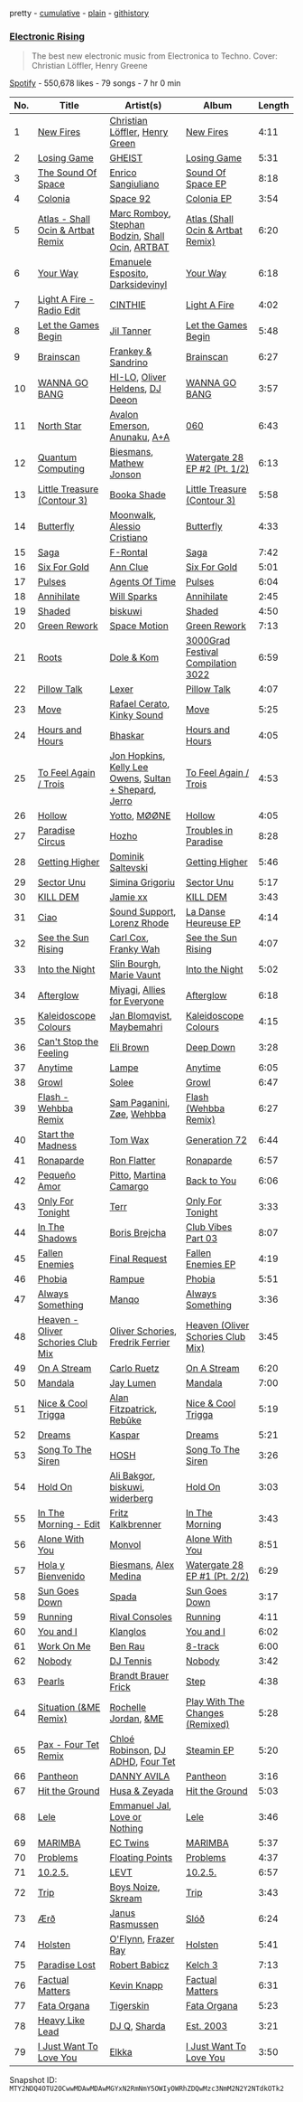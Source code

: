 pretty - [cumulative](/playlists/cumulative/37i9dQZF1DX8AliSIsGeKd.md) - [plain](/playlists/plain/37i9dQZF1DX8AliSIsGeKd) - [githistory](https://github.githistory.xyz/mackorone/spotify-playlist-archive/blob/main/playlists/plain/37i9dQZF1DX8AliSIsGeKd)

### [Electronic Rising](https://open.spotify.com/playlist/37i9dQZF1DX8AliSIsGeKd)

> The best new electronic music from Electronica to Techno\. Cover: Christian Löffler, Henry Greene

[Spotify](https://open.spotify.com/user/spotify) - 550,678 likes - 79 songs - 7 hr 0 min

| No. | Title | Artist(s) | Album | Length |
|---|---|---|---|---|
| 1 | [New Fires](https://open.spotify.com/track/6I7nESv5d9zf9DcEA9I25u) | [Christian Löffler](https://open.spotify.com/artist/3tSvlEzeDnVbQJBTkIA6nO), [Henry Green](https://open.spotify.com/artist/0VbDAlm2KUlKI5UhXRBKWp) | [New Fires](https://open.spotify.com/album/20brpiEt6JIbhmmHqF7Fjj) | 4:11 |
| 2 | [Losing Game](https://open.spotify.com/track/4eSPKciUMc2ZzzCqwBuWNA) | [GHEIST](https://open.spotify.com/artist/60pOigPjgmU7AzmZmWEQZU) | [Losing Game](https://open.spotify.com/album/5QP8mNwbdpxuz9cLG49igL) | 5:31 |
| 3 | [The Sound Of Space](https://open.spotify.com/track/7CYS0ibZaJm201ZKonnqih) | [Enrico Sangiuliano](https://open.spotify.com/artist/1u7DsNFbakULvxnDGtMm90) | [Sound Of Space EP](https://open.spotify.com/album/0CW5qDbO13Ax7GxwWNaeUT) | 8:18 |
| 4 | [Colonia](https://open.spotify.com/track/0eJInRAV3YR0xRNGsk5Ty7) | [Space 92](https://open.spotify.com/artist/6TVdVlY6irsNPkMHT2HkfD) | [Colonia EP](https://open.spotify.com/album/3ICAjodGpPbA4VWC1CFYN0) | 3:54 |
| 5 | [Atlas \- Shall Ocin & Artbat Remix](https://open.spotify.com/track/7fGJ9iNkBimx7huyLwVkSI) | [Marc Romboy](https://open.spotify.com/artist/623ecFS6T9xsx9Rb98eii5), [Stephan Bodzin](https://open.spotify.com/artist/2nq2BeSbzExGAv3Y4HgUf7), [Shall Ocin](https://open.spotify.com/artist/6OP6u8D2Icl5qmrCbyTY7M), [ARTBAT](https://open.spotify.com/artist/3BkRu2TGd2I1uBxZKddfg1) | [Atlas \(Shall Ocin & Artbat Remix\)](https://open.spotify.com/album/4Qy0Hz589BwkYkMAPRHAdt) | 6:20 |
| 6 | [Your Way](https://open.spotify.com/track/2V64rudkFZ9gciglMM0t5S) | [Emanuele Esposito](https://open.spotify.com/artist/0dnLkdyWw9XCNQhGln0HZU), [Darksidevinyl](https://open.spotify.com/artist/7JgdmzLGGrt808y5C1STh0) | [Your Way](https://open.spotify.com/album/0QZrG85ir88fpUnbxzgFe6) | 6:18 |
| 7 | [Light A Fire \- Radio Edit](https://open.spotify.com/track/4kWh7JxUrd2FGLbrnMuy8P) | [CINTHIE](https://open.spotify.com/artist/764H8zG8sTf5FPHWHW5bvh) | [Light A Fire](https://open.spotify.com/album/72oWWoZFQWj7gMMLjyIYdl) | 4:02 |
| 8 | [Let the Games Begin](https://open.spotify.com/track/7lKOrMhonHXZEEImIMqfn3) | [Jil Tanner](https://open.spotify.com/artist/6S9C7LP9TXbeJhoV18RmEK) | [Let the Games Begin](https://open.spotify.com/album/1hBil9bmdI7hDDF2T5xo4w) | 5:48 |
| 9 | [Brainscan](https://open.spotify.com/track/5E2sp1MnrEZP3TpSRRrFn0) | [Frankey & Sandrino](https://open.spotify.com/artist/50AWbCtpX2Hk9qnocJ34gk) | [Brainscan](https://open.spotify.com/album/1okD2gCvgwRcMxdSDVJ2Tz) | 6:27 |
| 10 | [WANNA GO BANG](https://open.spotify.com/track/37vqTNt3bLeDeBVWL6tNqh) | [HI\-LO](https://open.spotify.com/artist/0ETJQforv5OXgDgidQv9qd), [Oliver Heldens](https://open.spotify.com/artist/5nki7yRhxgM509M5ADlN1p), [DJ Deeon](https://open.spotify.com/artist/5wY9R35VmZOg7NxQvKJXdH) | [WANNA GO BANG](https://open.spotify.com/album/3L2XHaprl2pQWAIzwem33z) | 3:57 |
| 11 | [North Star](https://open.spotify.com/track/3rvp7TBddkCytpmqmlvb55) | [Avalon Emerson](https://open.spotify.com/artist/4yrO1N273PlTaixa4BNwBz), [Anunaku](https://open.spotify.com/artist/0dAzvKzbG3tMwFeWkjgHrZ), [A+A](https://open.spotify.com/artist/68bLkhHI4bzw9ZXfmhwLwN) | [060](https://open.spotify.com/album/0DTLz5YGbyEjQ0RyHtXaVA) | 6:43 |
| 12 | [Quantum Computing](https://open.spotify.com/track/0fQcqPrR3qzTYkP0vDcm0D) | [Biesmans](https://open.spotify.com/artist/1RR1AtX6SAujecwlLacHRz), [Mathew Jonson](https://open.spotify.com/artist/6PTy8QkZxHr7Thp8SPYE71) | [Watergate 28 EP \#2 \(Pt\. 1/2\)](https://open.spotify.com/album/4YvlorzngwMbL2L9ac10k4) | 6:13 |
| 13 | [Little Treasure \(Contour 3\)](https://open.spotify.com/track/5ylczvXq66th3ra7um4imD) | [Booka Shade](https://open.spotify.com/artist/2CKaDZ1Yo8YnWega9IeUzB) | [Little Treasure \(Contour 3\)](https://open.spotify.com/album/4921jiDIusc0Iy7yrXj2lN) | 5:58 |
| 14 | [Butterfly](https://open.spotify.com/track/4OzjF7qOwhG2KOKwaQZtc8) | [Moonwalk](https://open.spotify.com/artist/1khyIydqanugacJyKdmceT), [Alessio Cristiano](https://open.spotify.com/artist/6sGCoH3jms4BmpWS6qzhCR) | [Butterfly](https://open.spotify.com/album/6uOrmZ3apHvo0o6VUleDSK) | 4:33 |
| 15 | [Saga](https://open.spotify.com/track/1hDxkKzbsElp9gLC45JKum) | [F\-Rontal](https://open.spotify.com/artist/7xcEuNcEPzlYUuAKyqfJMS) | [Saga](https://open.spotify.com/album/1leTxQKRYH37ibTqBVax66) | 7:42 |
| 16 | [Six For Gold](https://open.spotify.com/track/5x7FKrpE3JBVbOSQ9O7cSn) | [Ann Clue](https://open.spotify.com/artist/5fasubnSIOTRYlIZA17ong) | [Six For Gold](https://open.spotify.com/album/3CbIAm371uRIjuo9pfeSYd) | 5:01 |
| 17 | [Pulses](https://open.spotify.com/track/6QC45Bx01nZVaurY7rpF9p) | [Agents Of Time](https://open.spotify.com/artist/6Jbyd4qzEtbFtswZP1o6Ht) | [Pulses](https://open.spotify.com/album/3aMIEUER4eu1mukTRb766f) | 6:04 |
| 18 | [Annihilate](https://open.spotify.com/track/5eAhXdQwzlFwHkZhiJ1KHg) | [Will Sparks](https://open.spotify.com/artist/1u7OVFmWah4wQhOPIbUb8U) | [Annihilate](https://open.spotify.com/album/3ehQrArEPmGNSPiHKO2bsk) | 2:45 |
| 19 | [Shaded](https://open.spotify.com/track/2hVx5n2Lb2DFkJyrE6Syu1) | [biskuwi](https://open.spotify.com/artist/2wdY7YDYVddKtVbbgh1fCT) | [Shaded](https://open.spotify.com/album/32D1Ze3FehOmqkN7HYbWfp) | 4:50 |
| 20 | [Green Rework](https://open.spotify.com/track/6dDHMXEY5Vm2yXakvnwALO) | [Space Motion](https://open.spotify.com/artist/1k7iyyK6j5IJzF0cUMcaGY) | [Green Rework](https://open.spotify.com/album/1qtJVVV0QmXTWzIv0FCif4) | 7:13 |
| 21 | [Roots](https://open.spotify.com/track/4S8hkiVcfSIyP4gSmW7SMw) | [Dole & Kom](https://open.spotify.com/artist/5iVuj2TcNIEBNnzGk97vfT) | [3000Grad Festival Compilation 3022](https://open.spotify.com/album/0GAlYbzVdr5wL0KY8QRGTU) | 6:59 |
| 22 | [Pillow Talk](https://open.spotify.com/track/0Xwvq3LjhuLM2e8RfBMgpH) | [Lexer](https://open.spotify.com/artist/2vDXLZ9mI3CdTPPIzFUKlY) | [Pillow Talk](https://open.spotify.com/album/6hRXMilVNMIM9yskvA3ZGN) | 4:07 |
| 23 | [Move](https://open.spotify.com/track/213VZ9lPNKykn3cLrmYkKf) | [Rafael Cerato](https://open.spotify.com/artist/3NUcxMYt10f6cx567crDk2), [Kinky Sound](https://open.spotify.com/artist/6oIco6H7xclBUVQpEeCTnl) | [Move](https://open.spotify.com/album/51SyEa6HlrLkINwbNnmGhg) | 5:25 |
| 24 | [Hours and Hours](https://open.spotify.com/track/1aMvOZXicxEV0dzlYveyKG) | [Bhaskar](https://open.spotify.com/artist/6kT18gnkVrCz8xJQcrib7L) | [Hours and Hours](https://open.spotify.com/album/4doUhaVPZ5BbnemJ5Pp4Df) | 4:05 |
| 25 | [To Feel Again / Trois](https://open.spotify.com/track/4ho6jJU2nbX0NbiF33i4tX) | [Jon Hopkins](https://open.spotify.com/artist/7yxi31szvlbwvKq9dYOmFI), [Kelly Lee Owens](https://open.spotify.com/artist/5eitAUlYmlha3LLWg7aBn5), [Sultan + Shepard](https://open.spotify.com/artist/14Tg9FvbNismPR1PJHxRau), [Jerro](https://open.spotify.com/artist/1WHFu22zN1C6F11Z1rt12K) | [To Feel Again / Trois](https://open.spotify.com/album/1g4YD9mlCiDznl0upnFbrI) | 4:53 |
| 26 | [Hollow](https://open.spotify.com/track/2F6F3bQ0CWUnv5xje1RTLK) | [Yotto](https://open.spotify.com/artist/5Dyfxq0ZrFjjeFBdSNxDbo), [MØØNE](https://open.spotify.com/artist/7kKL0Z6mypwMkgCevMfuQ6) | [Hollow](https://open.spotify.com/album/64N1sXGEZNQZI7nefF1fwi) | 4:05 |
| 27 | [Paradise Circus](https://open.spotify.com/track/1OKlHeAw64sMRBnLqPcccY) | [Hozho](https://open.spotify.com/artist/4SxTtbkEKXwyhltXD7tnYQ) | [Troubles in Paradise](https://open.spotify.com/album/00U8PPc5jQMgutUFxD0odC) | 8:28 |
| 28 | [Getting Higher](https://open.spotify.com/track/3x4enDZ3ZJlKCT2SRcGO60) | [Dominik Saltevski](https://open.spotify.com/artist/5SRcKErsuBLiDZDfFtOBGN) | [Getting Higher](https://open.spotify.com/album/5D73AaSwEygaV5Fz78nsDv) | 5:46 |
| 29 | [Sector Unu](https://open.spotify.com/track/2FF5J77Rienbt1gh44npLa) | [Simina Grigoriu](https://open.spotify.com/artist/1PjzNHCXycxUqsP2yqFqhU) | [Sector Unu](https://open.spotify.com/album/3Z5rHq4zdx88C67xdmaY9G) | 5:17 |
| 30 | [KILL DEM](https://open.spotify.com/track/5CE0k1VmTXgCtaa5L288LP) | [Jamie xx](https://open.spotify.com/artist/7A0awCXkE1FtSU8B0qwOJQ) | [KILL DEM](https://open.spotify.com/album/71iqkeqFNSiCgum1gPfeZo) | 3:43 |
| 31 | [Ciao](https://open.spotify.com/track/0inyYBsSUNNkJ1vIGPUfog) | [Sound Support](https://open.spotify.com/artist/4m837NfydgrNAAeZJHFpxn), [Lorenz Rhode](https://open.spotify.com/artist/44fZOPBpIQYrr8faORvMiF) | [La Danse Heureuse EP](https://open.spotify.com/album/0uTSYwT3azlBmvabYjZRew) | 4:14 |
| 32 | [See the Sun Rising](https://open.spotify.com/track/0wFXUI6pRUNLdhQYwwPykg) | [Carl Cox](https://open.spotify.com/artist/19SmlbABtI4bXz864MLqOS), [Franky Wah](https://open.spotify.com/artist/3IG3Ub4ra8AuSxCFDVkVco) | [See the Sun Rising](https://open.spotify.com/album/0iFK2SVtTRzTLgU1fRiTQm) | 4:07 |
| 33 | [Into the Night](https://open.spotify.com/track/0rRktaJzIA6OYB82s6r8jz) | [Slin Bourgh](https://open.spotify.com/artist/6Okn2ApUQv56TnYTOhCidM), [Marie Vaunt](https://open.spotify.com/artist/50KydUSYhBFGorhAgUcrL5) | [Into the Night](https://open.spotify.com/album/2XYrKWUIPFZFaAVcsYFDOM) | 5:02 |
| 34 | [Afterglow](https://open.spotify.com/track/5o7FfYcoh7dgBsvIu3bM1R) | [Miyagi](https://open.spotify.com/artist/3SYkxKBdwKFCTxWDh9l5f9), [Allies for Everyone](https://open.spotify.com/artist/1wTnRaLkV5Xu0hBULPm3xf) | [Afterglow](https://open.spotify.com/album/1FcT5u2uAOlpCOhJnaTcc9) | 6:18 |
| 35 | [Kaleidoscope Colours](https://open.spotify.com/track/2FqOpyYhgo3ZMgtkY55PVz) | [Jan Blomqvist](https://open.spotify.com/artist/5wMlMjOLeJfS5DfxqGfm83), [Maybemahri](https://open.spotify.com/artist/4Lo9uin42ZRpz8pqItU4gL) | [Kaleidoscope Colours](https://open.spotify.com/album/3kzL5SQAckdGoe8pZHtrm9) | 4:15 |
| 36 | [Can't Stop the Feeling](https://open.spotify.com/track/5CTd3hqGRzb8FYu7M2j9JE) | [Eli Brown](https://open.spotify.com/artist/5lVNSw2GPci8kebrAQpZqU) | [Deep Down](https://open.spotify.com/album/6qLxGWZeEO8XcScqKQ7tqZ) | 3:28 |
| 37 | [Anytime](https://open.spotify.com/track/71kWlO1RX3LoRTrIJgbDwA) | [Lampe](https://open.spotify.com/artist/7hvD2Cs8fbF3HvhQCmV3xq) | [Anytime](https://open.spotify.com/album/0t27wEKOc7V1RKMRQUemPE) | 6:05 |
| 38 | [Growl](https://open.spotify.com/track/0TfxYd20qQvBHD0ZOV29mI) | [Solee](https://open.spotify.com/artist/0r0m8up7CjS8TJodH2HX7C) | [Growl](https://open.spotify.com/album/3AKmKrfzMK1Ll3ExnUGIDV) | 6:47 |
| 39 | [Flash \- Wehbba Remix](https://open.spotify.com/track/1fCapWoH1RpiKEZHU1siAI) | [Sam Paganini](https://open.spotify.com/artist/50ZyjIaVHOy5Xt7FLJ7RZl), [Zøe](https://open.spotify.com/artist/35GfziDKCTh1aPNFDPuSft), [Wehbba](https://open.spotify.com/artist/2UzAShzs3DO53bSZqvf8Ri) | [Flash \(Wehbba Remix\)](https://open.spotify.com/album/2Ketv7thFn0MGG2mX7outD) | 6:27 |
| 40 | [Start the Madness](https://open.spotify.com/track/0XoN1fHQrvNlZMY434R1t5) | [Tom Wax](https://open.spotify.com/artist/1b0WGyps7QC5KqSSq57wXX) | [Generation 72](https://open.spotify.com/album/3CaB7SFjPu1xsesse33IRP) | 6:44 |
| 41 | [Ronaparde](https://open.spotify.com/track/2NXEzL65lzjOTfMztPa3h1) | [Ron Flatter](https://open.spotify.com/artist/0HZ3FXXgXyKoMHKwKSZOpq) | [Ronaparde](https://open.spotify.com/album/0LkJgzIaYoBcjmr7rj131J) | 6:57 |
| 42 | [Pequeño Amor](https://open.spotify.com/track/6HkeeG8B0QHpjhLfkoT2Ys) | [Pitto](https://open.spotify.com/artist/4qGSmvW1ZXE9qeXUdoFuTG), [Martina Camargo](https://open.spotify.com/artist/2vGRgVlsY6BB9PyESPm6IH) | [Back to You](https://open.spotify.com/album/6gEPIRjihArdcdmZ4i2zgo) | 6:06 |
| 43 | [Only For Tonight](https://open.spotify.com/track/1vwCNbCIahe4HsmfZim45D) | [Terr](https://open.spotify.com/artist/79ipwfkZpcwMYwHJdqtGsN) | [Only For Tonight](https://open.spotify.com/album/5YpxkZZNn65hT9WpJt6Ym6) | 3:33 |
| 44 | [In The Shadows](https://open.spotify.com/track/3I72hk46KJ6MFDtNBjJ99P) | [Boris Brejcha](https://open.spotify.com/artist/6caPJFLv1wesmM7gwK1ACy) | [Club Vibes Part 03](https://open.spotify.com/album/7JSJ48rBBgpLqPfUkxcUuE) | 8:07 |
| 45 | [Fallen Enemies](https://open.spotify.com/track/4ieme0tVy0O5DwxXXdlSe2) | [Final Request](https://open.spotify.com/artist/3NVOeVf2oPolFbXeTjdb3x) | [Fallen Enemies EP](https://open.spotify.com/album/6mk2kvdQsCP3gD45IqZBkK) | 4:19 |
| 46 | [Phobia](https://open.spotify.com/track/5F7hQ1QAb3Q6QNwxGUMQXU) | [Rampue](https://open.spotify.com/artist/3YRLUjgMJ1xg1TIcknIxlv) | [Phobia](https://open.spotify.com/album/2prHbKENbnHD0hThZlcrQQ) | 5:51 |
| 47 | [Always Something](https://open.spotify.com/track/3f0OOLWLpdeDUp3vxv6GEj) | [Manqo](https://open.spotify.com/artist/5RkXCaTig73NAHGMmDgyoQ) | [Always Something](https://open.spotify.com/album/5vP4jUDdZDqdlQDMroMVJi) | 3:36 |
| 48 | [Heaven \- Oliver Schories Club Mix](https://open.spotify.com/track/2ZtjuNdPKbiRlxCAm7J8Tt) | [Oliver Schories](https://open.spotify.com/artist/0iTjLBepeGaLgZS18kxgRq), [Fredrik Ferrier](https://open.spotify.com/artist/2HkqD9bmnrPK7mXNMpZQIQ) | [Heaven \(Oliver Schories Club Mix\)](https://open.spotify.com/album/2n0qGGx3bVrgRBTu3P3Stn) | 3:45 |
| 49 | [On A Stream](https://open.spotify.com/track/1sIsEH0z7F2YuHKmcBt5Ov) | [Carlo Ruetz](https://open.spotify.com/artist/5vDqopi7jF9kQoL6xg696f) | [On A Stream](https://open.spotify.com/album/5b12G2I5RIgOjHva3qeY8c) | 6:20 |
| 50 | [Mandala](https://open.spotify.com/track/4zRPvp6MSPCSAmaOJJgkFU) | [Jay Lumen](https://open.spotify.com/artist/6rxmj7vNEofe96g84qMWoV) | [Mandala](https://open.spotify.com/album/7K0OIp52OOMImGGjHFBLht) | 7:00 |
| 51 | [Nice & Cool Trigga](https://open.spotify.com/track/0OlWzP96Z55gz59HeLnqPK) | [Alan Fitzpatrick](https://open.spotify.com/artist/40JyDxGqtYSowWYT2jaive), [Rebūke](https://open.spotify.com/artist/113reBz1jA6rVxbXl55mlj) | [Nice & Cool Trigga](https://open.spotify.com/album/2YJCTZdRVzQcg7YlTYuh01) | 5:19 |
| 52 | [Dreams](https://open.spotify.com/track/3auek7MSZUmpBNdA8vArVL) | [Kaspar](https://open.spotify.com/artist/679xKCdF1dBRH0gGgZfcCC) | [Dreams](https://open.spotify.com/album/61z68AIEA7ByGsgtUD9HEv) | 5:21 |
| 53 | [Song To The Siren](https://open.spotify.com/track/1vCGRYkBhITUKcdy1iM44h) | [HOSH](https://open.spotify.com/artist/3qoTlYFOahAlAh9ee3qnbs) | [Song To The Siren](https://open.spotify.com/album/5n09GoRSdwB8kufMEKjRG7) | 3:26 |
| 54 | [Hold On](https://open.spotify.com/track/7hOXCmwRv1oDNWfxQrwZoy) | [Ali Bakgor](https://open.spotify.com/artist/4Zdbr0JJj9SXMDJfus1mNs), [biskuwi](https://open.spotify.com/artist/2wdY7YDYVddKtVbbgh1fCT), [widerberg](https://open.spotify.com/artist/6ob0DwL4uI6eR5i9cc5tNn) | [Hold On](https://open.spotify.com/album/6CXqM43No4oSEL0XOmTiCQ) | 3:03 |
| 55 | [In The Morning \- Edit](https://open.spotify.com/track/7Jg4IewnagsDLVqMBJUR83) | [Fritz Kalkbrenner](https://open.spotify.com/artist/08Ut1tYxtmgIInVyQqohkM) | [In The Morning](https://open.spotify.com/album/5nRa4Ip2sEgDw9dxloWWT4) | 3:43 |
| 56 | [Alone With You](https://open.spotify.com/track/6GpoMwO68bxDCeXCivPqe0) | [Monvol](https://open.spotify.com/artist/3AbpwdjSWkaLmsXyZhmIFl) | [Alone With You](https://open.spotify.com/album/6V7BT0rCnWCeU3dxEc6ApQ) | 8:51 |
| 57 | [Hola y Bienvenido](https://open.spotify.com/track/0WAHD5VUgAUBvNR4O9yr1I) | [Biesmans](https://open.spotify.com/artist/1RR1AtX6SAujecwlLacHRz), [Alex Medina](https://open.spotify.com/artist/110rQdN8A00wYaqmUWi0q2) | [Watergate 28 EP \#1 \(Pt\. 2/2\)](https://open.spotify.com/album/6ZaqOZKqQU7mAxFFmcVLzo) | 6:29 |
| 58 | [Sun Goes Down](https://open.spotify.com/track/3BMBgzRXl0blrs5Rdyclow) | [Spada](https://open.spotify.com/artist/2hPCF7VDHhihvNdobslOHw) | [Sun Goes Down](https://open.spotify.com/album/72owuahHXwJSpTPUdUUvow) | 3:17 |
| 59 | [Running](https://open.spotify.com/track/4fu26fz7aafZXnU0SlSU15) | [Rival Consoles](https://open.spotify.com/artist/05lIUgmmsmTX2N9dCKc8rC) | [Running](https://open.spotify.com/album/2ztqCcyNMabQAhlhp6vWgx) | 4:11 |
| 60 | [You and I](https://open.spotify.com/track/46JpvZt7EH9Rd865RIrgVo) | [Klanglos](https://open.spotify.com/artist/1jV311C5ADuBqCPpprsjUp) | [You and I](https://open.spotify.com/album/2oDydewOb2mjCJzL4V1YzP) | 6:02 |
| 61 | [Work On Me](https://open.spotify.com/track/6pzliypx3qJDJgd3asCb7N) | [Ben Rau](https://open.spotify.com/artist/1TnMHkjDz4jm8H8QxnyAAC) | [8\-track](https://open.spotify.com/album/6pvOoDWC7QDy9n2zw0tjLd) | 6:00 |
| 62 | [Nobody](https://open.spotify.com/track/4u0mFwisDYZgGxr28yBo7n) | [DJ Tennis](https://open.spotify.com/artist/6vJvFV1A2CpT8s5B1oUN6t) | [Nobody](https://open.spotify.com/album/3I1u5KOFTAfyyRsNQdayxo) | 3:42 |
| 63 | [Pearls](https://open.spotify.com/track/6Y1D5I2P0fE20tTAWaaxPS) | [Brandt Brauer Frick](https://open.spotify.com/artist/29TG40TGDvrOFQZM4adBf7) | [Step](https://open.spotify.com/album/5q3ddtnzBBLhebOhJk9L0H) | 4:38 |
| 64 | [Situation \(&ME Remix\)](https://open.spotify.com/track/3yYGuKdw55woyHYfgnsCJd) | [Rochelle Jordan](https://open.spotify.com/artist/3MM3uKNdJbvefUael12dl3), [&ME](https://open.spotify.com/artist/5mIowAJMp7RKNheelruV5z) | [Play With The Changes \(Remixed\)](https://open.spotify.com/album/3fMIqhERSssKur9QOqa5X1) | 5:28 |
| 65 | [Pax \- Four Tet Remix](https://open.spotify.com/track/3Pl95ENb22SyQA0ATuV7M3) | [Chloé Robinson](https://open.spotify.com/artist/0Qpm94Bbsi44jMAXg0cI66), [DJ ADHD](https://open.spotify.com/artist/7hOtK8fa4BkYO3CvLMpZCo), [Four Tet](https://open.spotify.com/artist/7Eu1txygG6nJttLHbZdQOh) | [Steamin EP](https://open.spotify.com/album/0JnuWdbsS3j4NZByEybO2R) | 5:20 |
| 66 | [Pantheon](https://open.spotify.com/track/53UOfHeavMcTrt9ZaUadwY) | [DANNY AVILA](https://open.spotify.com/artist/1Xv1qZHJ1hnRlWHRTZ3uci) | [Pantheon](https://open.spotify.com/album/2zOrmsacDunjQO0wdDLxkl) | 3:16 |
| 67 | [Hit the Ground](https://open.spotify.com/track/0YwbBYU3F1hUpYA0A4UINq) | [Husa & Zeyada](https://open.spotify.com/artist/3s47xvcoBSwPTgPizjEwfu) | [Hit the Ground](https://open.spotify.com/album/0YjGsccb8jGdhZd8fYKx3k) | 5:03 |
| 68 | [Lele](https://open.spotify.com/track/6XuwwtSoPzEsQQQpwIsUpD) | [Emmanuel Jal](https://open.spotify.com/artist/2yWskGGwMOlBGeIAVgfsgm), [Love or Nothing](https://open.spotify.com/artist/6ZSoTBkU2gS9evF3jncopT) | [Lele](https://open.spotify.com/album/207HUz7goXfcassusuQ8sZ) | 3:46 |
| 69 | [MARIMBA](https://open.spotify.com/track/7LUE03dkjQnkkxV6DEet8G) | [EC Twins](https://open.spotify.com/artist/6QACkIioo2Na2EKEwJzCKK) | [MARIMBA](https://open.spotify.com/album/465ISX2uZQcUlhwjZzvm9O) | 5:37 |
| 70 | [Problems](https://open.spotify.com/track/1UERuR9hjz9GM609JIjtGx) | [Floating Points](https://open.spotify.com/artist/2AR42Ur9PcchQDtEdwkv4L) | [Problems](https://open.spotify.com/album/1aA9qnJT9NtySZA16RHkCD) | 4:37 |
| 71 | [10.2.5.](https://open.spotify.com/track/5tXmO8vouyWoyWt8WvOvIA) | [LEVT](https://open.spotify.com/artist/5xtKvLkmqMb5tTMuU9Lgmn) | [10.2.5.](https://open.spotify.com/album/4waZrGGjCz8tZJ1hlyry0k) | 6:57 |
| 72 | [Trip](https://open.spotify.com/track/7GwDMfDBgPn29Tsq8NAtID) | [Boys Noize](https://open.spotify.com/artist/62k5LKMhymqlDNo2DWOvvv), [Skream](https://open.spotify.com/artist/2jbP92oFLWqPqogflK1wlW) | [Trip](https://open.spotify.com/album/1wxMJqso7xfb7IoGIzuz4B) | 3:43 |
| 73 | [Ærð](https://open.spotify.com/track/7umxOb75H1SG3lD1rSnL98) | [Janus Rasmussen](https://open.spotify.com/artist/0F2fFVawIwHt6W9az6SPaA) | [Slóð](https://open.spotify.com/album/46n72BqbvCbmDDMPzZTzpS) | 6:24 |
| 74 | [Holsten](https://open.spotify.com/track/1QY1JdMErccck5JBqqI7tH) | [O'Flynn](https://open.spotify.com/artist/7LTSTQkL7iK7zndjFQgHQo), [Frazer Ray](https://open.spotify.com/artist/7Ic9xxxoKy4EZFqLEXI2hK) | [Holsten](https://open.spotify.com/album/0eO4RioDxCnbqFNO6O1hs2) | 5:41 |
| 75 | [Paradise Lost](https://open.spotify.com/track/0YrLUslQDapsSlPeOdjTjq) | [Robert Babicz](https://open.spotify.com/artist/5XFQLyJekhzCO7PiTqboOB) | [Kelch 3](https://open.spotify.com/album/3jwaDpSUtAgBXOTasnH7rf) | 7:13 |
| 76 | [Factual Matters](https://open.spotify.com/track/30ifbc7I2i6QkDq6G6YB7A) | [Kevin Knapp](https://open.spotify.com/artist/1qhZdOpfyWk2RbhTCpbAkv) | [Factual Matters](https://open.spotify.com/album/3rG5utVbl4lZDL7jaFAH7s) | 6:31 |
| 77 | [Fata Organa](https://open.spotify.com/track/2ZxGR3QjrxnctPNF5k2Zad) | [Tigerskin](https://open.spotify.com/artist/09UQUOICiqSgc3C8TRhTEh) | [Fata Organa](https://open.spotify.com/album/7GhNIrYhYsFvZEKboTBHXW) | 5:23 |
| 78 | [Heavy Like Lead](https://open.spotify.com/track/7xLFFvpk9ntQRNzQnflX5X) | [DJ Q](https://open.spotify.com/artist/7dDPt2xIGymSDddx80OfF1), [Sharda](https://open.spotify.com/artist/4iAs0GwTsi8q6a7ZnzR2Qi) | [Est\. 2003](https://open.spotify.com/album/56w3xaz6QTSez2nbQ9x9uZ) | 3:21 |
| 79 | [I Just Want To Love You](https://open.spotify.com/track/2wi0QZ8SagYzfSeAee6Rm4) | [Elkka](https://open.spotify.com/artist/5Ly0z60jjgsY4rkmjRFtPS) | [I Just Want To Love You](https://open.spotify.com/album/4hofhgHoBQXquGsuaELmx4) | 3:50 |

Snapshot ID: `MTY2NDQ4OTU2OCwwMDAwMDAwMGYxN2RmNmY5OWIyOWRhZDQwMzc3NmM2N2Y2NTdkOTk2`

